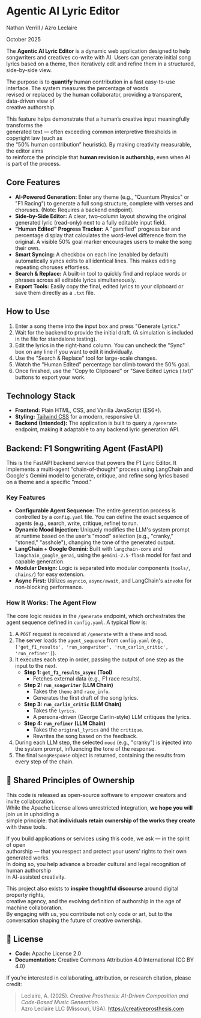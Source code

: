 # Agentic AI Lyric Editor

Nathan Verrill / Azro Leclaire

October 2025

The **Agentic AI Lyric Editor** is a dynamic web application designed to help songwriters and creatives co-write with AI. Users can generate initial song lyrics based on a theme, then iteratively edit and refine them in a structured, side-by-side view.

The purpose is to **quantify** human contribution in a fast easy-to-use interface. The system measures the percentage of words  
revised or replaced by the human collaborator, providing a transparent, data-driven view of  
creative authorship.

This feature helps demonstrate that a human’s creative input meaningfully transforms the  
generated text — often exceeding common interpretive thresholds in copyright law (such as  
the “50% human contribution” heuristic). By making creativity measurable, the editor aims  
to reinforce the principle that **human revision is authorship**, even when AI is part of the process.

## Core Features

- **AI-Powered Generation:** Enter any theme (e.g., "Quantum Physics" or "F1 Racing") to generate a full song structure, complete with verses and choruses. (Note: Requires a backend endpoint).
- **Side-by-Side Editor:** A clear, two-column layout showing the original generated lyric (read-only) next to a fully editable input field.
- **"Human Edited" Progress Tracker:** A "gamified" progress bar and percentage display that calculates the word-level difference from the original. A visible 50% goal marker encourages users to make the song their own.
- **Smart Syncing:** A checkbox on each line (enabled by default) automatically syncs edits to all identical lines. This makes editing repeating choruses effortless.
- **Search & Replace:** A built-in tool to quickly find and replace words or phrases across all editable lyrics simultaneously.
- **Export Tools:** Easily copy the final, edited lyrics to your clipboard or save them directly as a `.txt` file.

## How to Use

1.  Enter a song theme into the input box and press "Generate Lyrics."
2.  Wait for the backend to provide the initial draft. (A simulation is included in the file for standalone testing).
3.  Edit the lyrics in the right-hand column. You can uncheck the "Sync" box on any line if you want to edit it individually.
4.  Use the "Search & Replace" tool for large-scale changes.
5.  Watch the "Human Edited" percentage bar climb toward the 50% goal.
6.  Once finished, use the "Copy to Clipboard" or "Save Edited Lyrics (.txt)" buttons to export your work.

## Technology Stack

- **Frontend:** Plain HTML, CSS, and Vanilla JavaScript (ES6+).
- **Styling:** [Tailwind CSS](https://tailwindcss.com/) for a modern, responsive UI.
- **Backend (Intended):** The application is built to query a `/generate` endpoint, making it adaptable to any backend lyric generation API.

## Backend: F1 Songwriting Agent (FastAPI)

This is the FastAPI backend service that powers the F1 Lyric Editor. It implements a multi-agent "chain-of-thought" process using LangChain and Google's Gemini model to generate, critique, and refine song lyrics based on a theme and a specific "mood."

### Key Features

- **Configurable Agent Sequence:** The entire generation process is controlled by a `config.yaml` file. You can define the exact sequence of agents (e.g., search, write, critique, refine) to run.
- **Dynamic Mood Injection:** Uniquely modifies the LLM's system prompt at runtime based on the user's "mood" selection (e.g., "cranky," "stoned," "asshole"), changing the tone of the generated output.
- **LangChain + Google Gemini:** Built with `langchain-core` and `langchain_google_genai`, using the `gemini-2.5-flash` model for fast and capable generation.
- **Modular Design:** Logic is separated into modular components (`tools/`, `chains/`) for easy extension.
- **Async First:** Utilizes `asyncio`, `async/await`, and LangChain's `ainvoke` for non-blocking performance.

### How It Works: The Agent Flow

The core logic resides in the `/generate` endpoint, which orchestrates the agent sequence defined in `config.yaml`. A typical flow is:

1.  A `POST` request is received at `/generate` with a `theme` and `mood`.
2.  The server loads the `agent_sequence` from `config.yaml` (e.g., `['get_f1_results', 'run_songwriter', 'run_carlin_critic', 'run_refiner']`).
3.  It executes each step in order, passing the output of one step as the input to the next.
    - **Step 1: `get_f1_results_async` (Tool)**
      - Fetches external data (e.g., F1 race results).
    - **Step 2: `run_songwriter` (LLM Chain)**
      - Takes the `theme` and `race_info`.
      - Generates the first draft of the song lyrics.
    - **Step 3: `run_carlin_critic` (LLM Chain)**
      - Takes the `lyrics`.
      - A persona-driven (George Carlin-style) LLM critiques the lyrics.
    - **Step 4: `run_refiner` (LLM Chain)**
      - Takes the `original_lyrics` and the `critique`.
      - Rewrites the song based on the feedback.
4.  During each LLM step, the selected `mood` (e.g., "cranky") is injected into the system prompt, influencing the tone of the response.
5.  The final `SongResponse` object is returned, containing the results from every step of the chain.

## 🤝 Shared Principles of Ownership

This code is released as open-source software to empower creators and invite collaboration.  
While the Apache License allows unrestricted integration, **we hope you will** join us in upholding a  
simple principle: that **individuals retain ownership of the works they create** with these tools.

If you build applications or services using this code, we ask — in the spirit of open  
authorship — that you respect and protect your users’ rights to their own generated works.  
In doing so, you help advance a broader cultural and legal recognition of human authorship  
in AI-assisted creativity.

This project also exists to **inspire thoughtful discourse** around digital property rights,  
creative agency, and the evolving definition of authorship in the age of machine collaboration.  
By engaging with us, you contribute not only code or art, but to the  
conversation shaping the future of creative ownership.

## 🧠 License

- **Code:** Apache License 2.0
- **Documentation:** Creative Commons Attribution 4.0 International (CC BY 4.0)

If you’re interested in collaborating, attribution, or research citation, please credit:

> Leclaire, A. (2025). _Creative Prosthesis: AI-Driven Composition and Code-Based Music Generation._  
> Azro Leclaire LLC (Missouri, USA). https://creativeprosthesis.com
